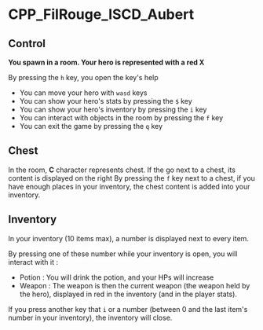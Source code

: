 # CPP_FilRouge_ISCD_Aubert

## Control
**You spawn in a room. Your hero is represented with a red X**

By pressing the `h` key, you open the key's help 
- You can move your hero with `wasd` keys
- You can show your hero's stats by pressing the `$` key
- You can show your hero's inventory by pressing the `i` key
- You can interact with objects in the room by pressing the `f` key
- You can exit the game by pressing the `q` key

## Chest
In the room, **C** character represents chest.
If the go next to a chest, its content is displayed on the right
By pressing the `f` key next to a chest, if you have enough places in your inventory, the chest content is added into your inventory.

## Inventory
In your inventory (10 items max), a number is displayed next to every item.

By pressing one of these number while your inventory is open, you will interact with it :
- Potion : You will drink the potion, and your HPs will increase
- Weapon : The weapon is then the current weapon (the weapon held by the hero), displayed in red in the inventory (and in the player stats).

If you press another key that `i` or a number (between 0 and the last item's number in your inventory), the inventory will close.